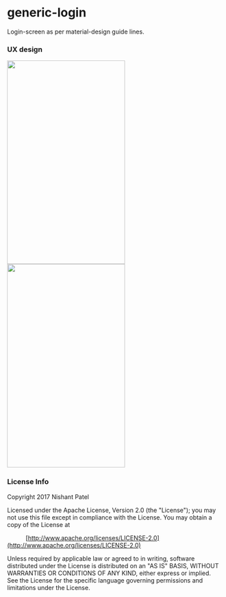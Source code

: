 # generic-login

Login-screen as per material-design guide lines.

### UX design

<img src="https://user-images.githubusercontent.com/32653955/33800870-e44a4e0e-dd17-11e7-9229-6e14f6aa28f1.png" width="275" height="475"> <img src="https://user-images.githubusercontent.com/32653955/33800871-e45dd000-dd17-11e7-9651-8c271fc761d3.png" width="275" height="475">

### License Info

Copyright 2017 Nishant Patel

   Licensed under the Apache License, Version 2.0 (the "License");
   you may not use this file except in compliance with the License.
   You may obtain a copy of the License at
   
   &nbsp;&nbsp;&nbsp;&nbsp;&nbsp;&nbsp;&nbsp;&nbsp;&nbsp;&nbsp;&nbsp;[http://www.apache.org/licenses/LICENSE-2.0](http://www.apache.org/licenses/LICENSE-2.0)

   Unless required by applicable law or agreed to in writing, software
   distributed under the License is distributed on an "AS IS" BASIS,
   WITHOUT WARRANTIES OR CONDITIONS OF ANY KIND, either express or implied.
   See the License for the specific language governing permissions and
   limitations under the License.
